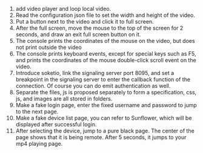 1. add video player and loop local video.
2. Read the configuration json file to set the width and height of the video.
3. Put a button next to the video and click it to full screen.
4. After the full screen, move the mouse to the top of the screen for 2 seconds, and draw an exit full screen button on it.
5. The console prints the coordinates of the mouse on the video, but does not print outside the video
6. The console prints keyboard events, except for special keys such as F5, and prints the coordinates of the mouse double-click scroll event on the video.
7. Introduce soketio, link the signaling server port 8095, and set a breakpoint in the signaling server to enter the callback function of the connection. Of course you can do emit authentication as well.
8. Separate the files, js is proposed separately to form a specification, css, js, and images are all stored in folders.
9. Make a fake login page, enter the fixed username and password to jump to the next page.
10. Make a fake device list page, you can refer to Sunflower, which will be displayed after successful login.
11. After selecting the device, jump to a pure black page. The center of the page shows that it is being remote. After 5 seconds, it jumps to your mp4 playing page.